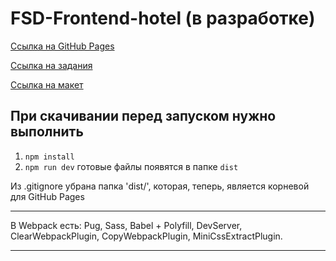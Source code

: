 # FSD-Frontend-hotel (в разработке)

[Ссылка на GitHub Pages](https://cyberpunk10.github.io/FSD-Frontend-hotel/dist "перейти на сайт")

[Ссылка на задания](https://rizzoma.com/topic/d5c429337bcaa70548fb5aeedee6d92b/0_b_8ndo_78h70/ "перейти на сайт")

[Ссылка на макет](https://www.figma.com/file/MumYcKVk9RkKZEG6dR5E3A/FSD-frontend-education-program.-The-2nd-task "перейти на сайт")

## При скачивании перед запуском нужно выполнить 
1) `npm install`
2) `npm run dev`
готовые файлы появятся в папке `dist`

Из .gitignore убрана папка 'dist/', которая, теперь, является корневой для GitHub Pages
<hr>

В Webpack есть: Pug, Sass, Babel + Polyfill, DevServer, ClearWebpackPlugin, CopyWebpackPlugin, MiniCssExtractPlugin.
<hr>






